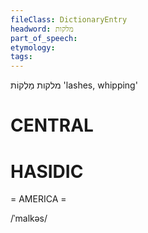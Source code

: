 ```yaml
---
fileClass: DictionaryEntry
headword: מלקות
part_of_speech: 
etymology: 
tags: 
---
```

מלקות
מַלְקוֹת
'lashes, whipping'

CENTRAL
========

HASIDIC
=======
= AMERICA = 

/ˈmalkəs/